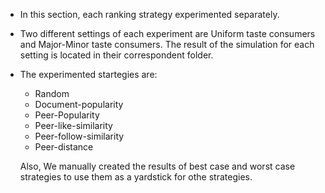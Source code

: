* In this section, each ranking strategy experimented separately.

* Two different settings of each experiment are Uniform taste consumers and Major-Minor taste consumers. The result of the simulation for each setting is located in their correspondent folder.

* The experimented startegies are: 

  + Random
  + Document-popularity
  + Peer-Popularity
  + Peer-like-similarity
  + Peer-follow-similarity
  + Peer-distance

  Also, We manually created the results of best case and worst case strategies to use them as a yardstick for othe strategies. 
